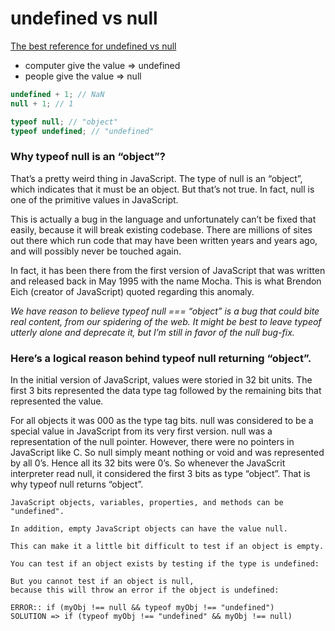 # undefined vs null

[The best reference for undefined vs null](https://josephkhan.me/javascript-undefined-vs-null/)

- computer give the value => undefined
- people give the value => null

```js
undefined + 1; // NaN
null + 1; // 1

typeof null; // "object"
typeof undefined; // "undefined"
```

### Why typeof null is an “object”?

That’s a pretty weird thing in JavaScript. The type of null is an “object”, which indicates that it must be an object. But that’s not true. In fact, null is one of the primitive values in JavaScript.

This is actually a bug in the language and unfortunately can’t be fixed that easily, because it will break existing codebase. There are millions of sites out there which run code that may have been written years and years ago, and will possibly never be touched again.

In fact, it has been there from the first version of JavaScript that was written and released back in May 1995 with the name Mocha. This is what Brendon Eich (creator of JavaScript) quoted regarding this anomaly.

_We have reason to believe typeof null === “object” is a bug that could bite real content, from our spidering of the web. It might be best to leave typeof utterly alone and deprecate it, but I’m still in favor of the null bug-fix._

### Here’s a logical reason behind typeof null returning “object”.

In the initial version of JavaScript, values were storied in 32 bit units. The first 3 bits represented the data type tag followed by the remaining bits that represented the value.

For all objects it was 000 as the type tag bits. null was considered to be a special value in JavaScript from its very first version. null was a representation of the null pointer. However, there were no pointers in JavaScript like C. So null simply meant nothing or void and was represented by all 0’s. Hence all its 32 bits were 0’s. So whenever the JavaScrit interpreter read null, it considered the first 3 bits as type “object”. That is why typeof null returns “object”.

```
JavaScript objects, variables, properties, and methods can be "undefined".

In addition, empty JavaScript objects can have the value null.

This can make it a little bit difficult to test if an object is empty.

You can test if an object exists by testing if the type is undefined:

But you cannot test if an object is null,
because this will throw an error if the object is undefined:

ERROR:: if (myObj !== null && typeof myObj !== "undefined")
SOLUTION => if (typeof myObj !== "undefined" && myObj !== null)

```
